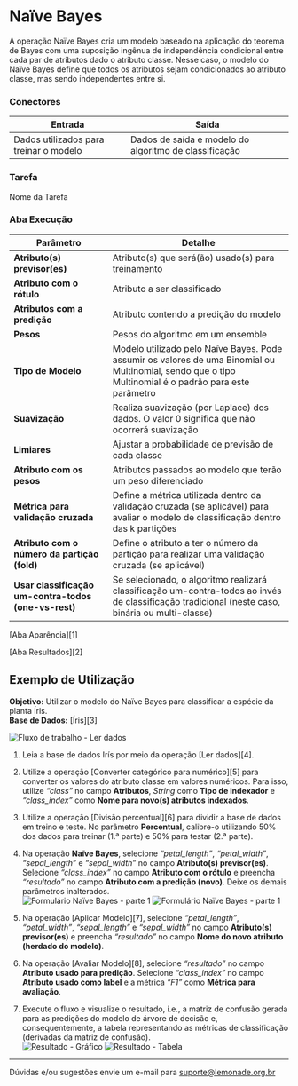 # Naïve Bayes

A operação Naïve Bayes cria um modelo baseado na aplicação do teorema de Bayes com uma suposição ingênua de independência condicional entre cada par de atributos dado o atributo classe. Nesse caso, o modelo do Naïve Bayes define que todos os atributos sejam condicionados ao atributo classe, mas sendo independentes entre si.


### Conectores
| Entrada | Saída |
| --- | --- |
| Dados utilizados para treinar o modelo | Dados de saída e modelo do algoritmo de classificação |

### Tarefa
Nome da Tarefa

### Aba Execução
| Parâmetro | Detalhe |
| --- | --- |
| **Atributo(s) previsor(es)** | Atributo(s) que será(ão) usado(s) para treinamento |
| **Atributo com o rótulo** | Atributo a ser classificado |
| **Atributos com a predição** | Atributo contendo a predição do modelo |
| **Pesos** | Pesos do algoritmo em um ensemble |
| **Tipo de Modelo** | Modelo utilizado pelo Naïve Bayes. Pode assumir os valores de uma Binomial ou Multinomial, sendo que o tipo Multinomial é o padrão para este parâmetro |
| **Suavização** | Realiza suavização (por Laplace) dos dados. O valor 0 significa que não ocorrerá suavização |
| **Limiares** | Ajustar a probabilidade de previsão de cada classe |
| **Atributo com os pesos** | Atributos passados ao modelo que terão um peso diferenciado |
| **Métrica para validação cruzada** | Define a métrica utilizada dentro da validação cruzada (se aplicável) para avaliar o modelo de classificação dentro das k partições |
| **Atributo com o número da partição (fold)** | Define o atributo a ter o número da partição para realizar uma validação cruzada (se aplicável) |
| **Usar classificação um-contra-todos (one-vs-rest)** | Se selecionado, o algoritmo realizará classificação um-contra-todos ao invés de classificação tradicional (neste caso, binária ou multi-classe) |

[Aba Aparência][1]

[Aba Resultados][2] 

## Exemplo de Utilização
**Objetivo:** Utilizar o modelo do Naïve Bayes para classificar a espécie da planta Íris.\
**Base de Dados:** [Íris][3]

![Fluxo de trabalho - Ler dados](/lemonade/img/spark/aprendizado_de_maquina/classificacao_naive_bayes/image4.png)

1. Leia a base de dados Irís por meio da operação [Ler dados][4].

2. Utilize a operação [Converter categórico para numérico][5] para converter os valores do atributo classe em valores numéricos. Para isso, utilize *“class”* no campo **Atributos**, *String* como **Tipo de indexador** e *“class_index”* como **Nome para novo(s) atributos indexados**.

3. Utilize a operação [Divisão percentual][6] para dividir a base de dados em treino e teste. No parâmetro **Percentual**, calibre-o utilizando 50% dos dados para treinar (1.ª parte) e 50% para testar (2.ª parte).

4. Na operação **Naïve Bayes**, selecione *“petal_length”*, *“petal_width”*, *“sepal_length”* e *“sepal_width”* no campo **Atributo(s) previsor(es)**. Selecione *“class_index”* no campo **Atributo com o rótulo** e preencha *“resultado”* no campo **Atributo com a predição (novo)**. Deixe os demais parâmetros inalterados.\
![Formulário Naïve Bayes - parte 1](/lemonade/img/spark/aprendizado_de_maquina/classificacao_naive_bayes/image1.png)
![Formulário Naïve Bayes - parte 1](/lemonade/img/spark/aprendizado_de_maquina/classificacao_naive_bayes/image2.png)

5. Na operação [Aplicar Modelo][7], selecione *“petal_length”*, *“petal_width”*, *“sepal_length”* e *“sepal_width”* no campo **Atributo(s) previsor(es)** e preencha *“resultado”* no campo **Nome do novo atributo (herdado do modelo)**. 

6. Na operação [Avaliar Modelo][8], selecione *“resultado”* no campo **Atributo usado para predição**. Selecione *“class_index”* no campo **Atributo usado como label** e a métrica *“F1”* como **Métrica para avaliação**. 

7. Execute o fluxo e visualize o resultado, i.e., a matriz de confusão gerada para as predições do modelo de árvore de decisão e, consequentemente, a tabela representando as métricas de classificação (derivadas da matriz de confusão).\
![Resultado - Gráfico](/lemonade/img/spark/aprendizado_de_maquina/classificacao_naive_bayes/image3.png)
![Resultado - Tabela](/lemonade/img/spark/aprendizado_de_maquina/classificacao_naive_bayes/image5.png)


---
Dúvidas e/ou sugestões envie um e-mail para suporte@lemonade.org.br

[Link na propria pagina]: #link-vem-pra-ca